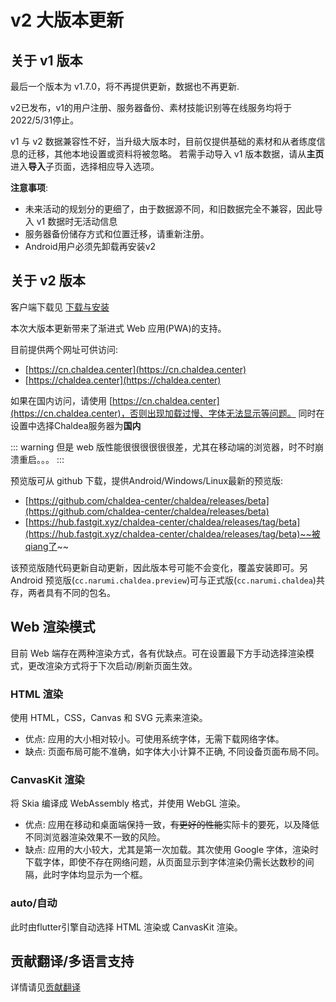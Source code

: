 # v2 大版本更新

## 关于 v1 版本

最后一个版本为 v1.7.0，将不再提供更新，数据也不再更新.

v2已发布，v1的用户注册、服务器备份、素材技能识别等在线服务均将于2022/5/31停止。

v1 与 v2 数据兼容性不好，当升级大版本时，目前仅提供基础的素材和从者练度信息的迁移，其他本地设置或资料将被忽略。
若需手动导入 v1 版本数据，请从**主页**进入**导入**子页面，选择相应导入选项。

**注意事项**:

- 未来活动的规划分的更细了，由于数据源不同，和旧数据完全不兼容，因此导入 v1 数据时无活动信息
- 服务器备份储存方式和位置迁移，请重新注册。
- Android用户必须先卸载再安装v2

## 关于 v2 版本

客户端下载见 [下载与安装](./installation.md)

本次大版本更新带来了渐进式 Web 应用(PWA)的支持。

目前提供两个网址可供访问:

- [https://cn.chaldea.center](https://cn.chaldea.center)
- [https://chaldea.center](https://chaldea.center)

如果在国内访问，请使用 [https://cn.chaldea.center](https://cn.chaldea.center)，否则出现加载过慢、字体无法显示等问题。
同时在设置中选择Chaldea服务器为**国内**

::: warning
但是 web 版性能很很很很很很差，尤其在移动端的浏览器，时不时崩溃重启。。。
:::

预览版可从 github 下载，提供Android/Windows/Linux最新的预览版:

- [https://github.com/chaldea-center/chaldea/releases/beta](https://github.com/chaldea-center/chaldea/releases/beta)
- [https://hub.fastgit.xyz/chaldea-center/chaldea/releases/tag/beta](https://hub.fastgit.xyz/chaldea-center/chaldea/releases/tag/beta)~~被qiang了~~

该预览版随代码更新自动更新，因此版本号可能不会变化，覆盖安装即可。另 Android 预览版(`cc.narumi.chaldea.preview`)可与正式版(`cc.narumi.chaldea`)共存，两者具有不同的包名。

## Web 渲染模式

目前 Web 端存在两种渲染方式，各有优缺点。可在设置最下方手动选择渲染模式，更改渲染方式将于下次启动/刷新页面生效。

### HTML 渲染

使用 HTML，CSS，Canvas 和 SVG 元素来渲染。

- 优点: 应用的大小相对较小。可使用系统字体，无需下载网络字体。
- 缺点: 页面布局可能不准确，如字体大小计算不正确, 不同设备页面布局不同。

### CanvasKit 渲染

将 Skia 编译成 WebAssembly 格式，并使用 WebGL 渲染。

- 优点: 应用在移动和桌面端保持一致，~~有更好的性能~~实际卡的要死，以及降低不同浏览器渲染效果不一致的风险。
- 缺点: 应用的大小较大，尤其是第一次加载。其次使用 Google 字体，渲染时下载字体，即使不存在网络问题，从页面显示到字体渲染仍需长达数秒的间隔，此时字体均显示为一个框。

### auto/自动

此时由flutter引擎自动选择 HTML 渲染或 CanvasKit 渲染。

## 贡献翻译/多语言支持

详情请见[贡献翻译](./translation.md)
